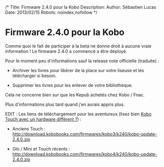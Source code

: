 /*
Title: Firmware 2.4.0 pour la Kobo
Description: 
Author: Sébastien Lucas
Date: 2013/02/15
Robots: noindex,nofollow
*/
# Firmware 2.4.0 pour la Kobo

Comme quoi le fait de participer à la beta ne donne droit à aucune vraie information ! Le firmware 2.4.0 a commencé a être déployé.

Pour le moment peu d'informations sauf la release note officielle (traduite) :

*	Archiver les livres pour libérer de la place sur votre liseuse et les télécharger si besoin.

*	Supprimer les livres pour les enlever de votre bibliothèque.

Cela ne concerne bien sur que les Kepub achetés chez Kobo / Fnac.

Plus d'informations plus tard quand j'en aurais appris plus.

EDIT : Les liens de téléchargement pour les aventureux (lisez bien [Kobo Touch avec un hardware différent ?](blog/kobo-ereader-touch-51)) :

*	Anciens Touch : http://download.kobobooks.com/firmwares/kobo3/k240/kobo-update-2.4.0.zip

*	Glo / Mini et Touch récents : http://download.kobobooks.com/firmwares/kobo4/k240/kobo-update-2.4.0.zip

